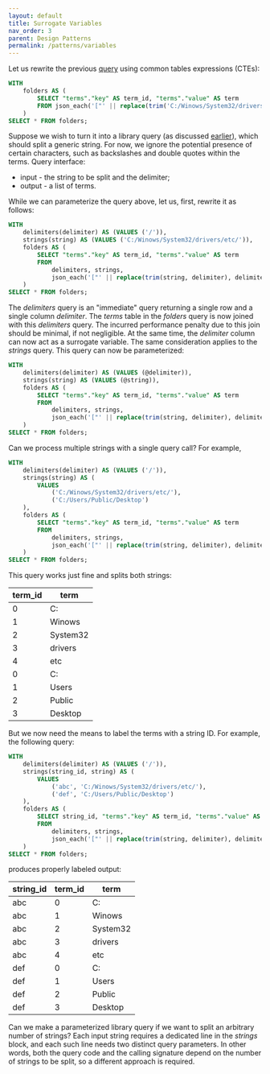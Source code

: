 ```yaml
---
layout: default
title: Surrogate Variables
nav_order: 3
parent: Design Patterns
permalink: /patterns/variables
---
```


Let us rewrite the previous [query](/patterns/split-dsv#DSV-Query) using common tables expressions (CTEs):

~~~sql
WITH
    folders AS (
        SELECT "terms"."key" AS term_id, "terms"."value" AS term
        FROM json_each('["' || replace(trim('C:/Winows/System32/drivers/etc/', '/'), '/', '", "') || '"]') AS terms
    )
SELECT * FROM folders;
~~~

Suppose we wish to turn it into a library query (as discussed [earlier]( /patterns/decoupling-sql)), which should split a generic string. For now, we ignore the potential presence of certain characters, such as backslashes and double quotes within the terms. Query interface:

  - input - the string to be split and the delimiter;
  - output - a list of terms.

While we can parameterize the query above, let us, first, rewrite it as follows:

~~~sql
WITH
    delimiters(delimiter) AS (VALUES ('/')),
    strings(string) AS (VALUES ('C:/Winows/System32/drivers/etc/')),
    folders AS (
        SELECT "terms"."key" AS term_id, "terms"."value" AS term
        FROM
            delimiters, strings,
            json_each('["' || replace(trim(string, delimiter), delimiter, '", "') || '"]') AS terms
    )
SELECT * FROM folders;
~~~

The *delimiters* query is an "immediate" query returning a single row and a single column *delimiter*. The *terms* table in the *folders* query is now joined with this *delimiters* query. The incurred performance penalty due to this join should be minimal, if not negligible. At the same time, the *delimiter* column can now act as a surrogate variable. The same consideration applies to the *strings* query. This query can now be parameterized:

~~~sql
WITH
	delimiters(delimiter) AS (VALUES (@delimiter)),
	strings(string) AS (VALUES (@string)),
    folders AS (
        SELECT "terms"."key" AS term_id, "terms"."value" AS term
        FROM
			delimiters, strings,
			json_each('["' || replace(trim(string, delimiter), delimiter, '", "') || '"]') AS terms
    )
SELECT * FROM folders;
~~~

Can we process multiple strings with a single query call? For example,

~~~sql
WITH
    delimiters(delimiter) AS (VALUES ('/')),
    strings(string) AS (
        VALUES
            ('C:/Winows/System32/drivers/etc/'),
            ('C:/Users/Public/Desktop')
    ),
    folders AS (
        SELECT "terms"."key" AS term_id, "terms"."value" AS term
        FROM
            delimiters, strings,
            json_each('["' || replace(trim(string, delimiter), delimiter, '", "') || '"]') AS terms
    )
SELECT * FROM folders;
~~~

This query works just fine and splits both strings:

| term_id | term     |
|---------|----------|
| 0       | C:       |
| 1       | Winows   |
| 2       | System32 |
| 3       | drivers  |
| 4       | etc      |
| 0       | C:       |
| 1       | Users    |
| 2       | Public   |
| 3       | Desktop  |

But we now need the means to label the terms with a string ID. For example, the following query:

<a name="DSV-Query"></a>
~~~sql
WITH
    delimiters(delimiter) AS (VALUES ('/')),
    strings(string_id, string) AS (
        VALUES
            ('abc', 'C:/Winows/System32/drivers/etc/'),
            ('def', 'C:/Users/Public/Desktop')
    ),
    folders AS (
        SELECT string_id, "terms"."key" AS term_id, "terms"."value" AS term
        FROM
            delimiters, strings,
            json_each('["' || replace(trim(string, delimiter), delimiter, '", "') || '"]') AS terms
    )
SELECT * FROM folders;
~~~

produces properly labeled output:

| string_id | term_id | term     |
|-----------|---------|----------|
| abc       | 0       | C:       |
| abc       | 1       | Winows   |
| abc       | 2       | System32 |
| abc       | 3       | drivers  |
| abc       | 4       | etc      |
| def       | 0       | C:       |
| def       | 1       | Users    |
| def       | 2       | Public   |
| def       | 3       | Desktop  |

Can we make a parameterized library query if we want to split an arbitrary number of strings? Each input string requires a dedicated line in the *strings* block, and each such line needs two distinct query parameters. In other words, both the query code and the calling signature depend on the number of strings to be split, so a different approach is required.
